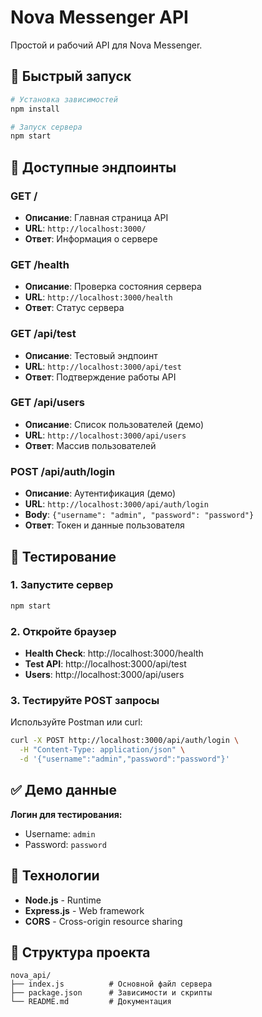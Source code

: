 # Nova Messenger API

Простой и рабочий API для Nova Messenger.

## 🚀 Быстрый запуск

```bash
# Установка зависимостей
npm install

# Запуск сервера
npm start
```

## 📍 Доступные эндпоинты

### GET /
- **Описание**: Главная страница API
- **URL**: `http://localhost:3000/`
- **Ответ**: Информация о сервере

### GET /health
- **Описание**: Проверка состояния сервера
- **URL**: `http://localhost:3000/health`
- **Ответ**: Статус сервера

### GET /api/test
- **Описание**: Тестовый эндпоинт
- **URL**: `http://localhost:3000/api/test`
- **Ответ**: Подтверждение работы API

### GET /api/users
- **Описание**: Список пользователей (демо)
- **URL**: `http://localhost:3000/api/users`
- **Ответ**: Массив пользователей

### POST /api/auth/login
- **Описание**: Аутентификация (демо)
- **URL**: `http://localhost:3000/api/auth/login`
- **Body**: `{"username": "admin", "password": "password"}`
- **Ответ**: Токен и данные пользователя

## 🧪 Тестирование

### 1. Запустите сервер
```bash
npm start
```

### 2. Откройте браузер
- **Health Check**: http://localhost:3000/health
- **Test API**: http://localhost:3000/api/test
- **Users**: http://localhost:3000/api/users

### 3. Тестируйте POST запросы
Используйте Postman или curl:
```bash
curl -X POST http://localhost:3000/api/auth/login \
  -H "Content-Type: application/json" \
  -d '{"username":"admin","password":"password"}'
```

## ✅ Демо данные

**Логин для тестирования:**
- Username: `admin`
- Password: `password`

## 🔧 Технологии

- **Node.js** - Runtime
- **Express.js** - Web framework
- **CORS** - Cross-origin resource sharing

## 📁 Структура проекта

```
nova_api/
├── index.js          # Основной файл сервера
├── package.json      # Зависимости и скрипты
└── README.md         # Документация
```
